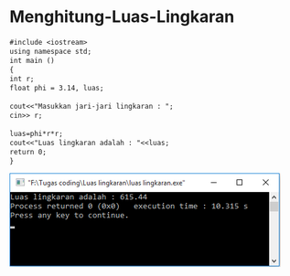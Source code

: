 # Menghitung-Luas-Lingkaran
    #include <iostream>
    using namespace std;
    int main ()
    {
    int r;
    float phi = 3.14, luas;

    cout<<"Masukkan jari-jari lingkaran : ";
    cin>> r;

    luas=phi*r*r;
    cout<<"Luas lingkaran adalah : "<<luas;
    return 0;
    }
    
   ![img](https://raw.githubusercontent.com/BambangPriam/Menghitung-Luas-Lingkaran/master/Menghitung%20Luas%20Lingkaran.png)

